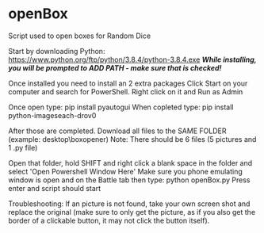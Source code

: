 # openBox
Script used to open boxes for Random Dice


Start by downloading Python:
https://www.python.org/ftp/python/3.8.4/python-3.8.4.exe
*****While installing, you will be prompted to ADD PATH - make sure that is checked!*****

Once installed you need to install an 2 extra packages
Click Start on your computer and search for PowerShell. Right click on it and Run as Admin

Once open type:
 pip install pyautogui
When copleted type:
 pip install python-imageseach-drov0
 
After those are completed. Download all files to the SAME FOLDER (example: desktop\boxopener\)
Note: There should be 6 files (5 pictures and 1 .py file)

Open that folder, hold SHIFT and right click a blank space in the folder and select 'Open Powershell Window Here'
Make sure you phone emulating window is open and on the Battle tab then type:
 python openBox.py
Press enter and script should start


Troubleshooting:
  If an picture is not found, take your own screen shot and replace the original (make sure to only get the picture, as if you also get the border of a clickable button, it may not click the button itself).
